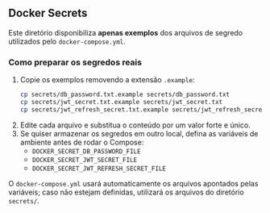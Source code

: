 ## Docker Secrets

Este diretório disponibiliza **apenas exemplos** dos arquivos de segredo utilizados pelo `docker-compose.yml`.

### Como preparar os segredos reais

1. Copie os exemplos removendo a extensão `.example`:
   ```bash
   cp secrets/db_password.txt.example secrets/db_password.txt
   cp secrets/jwt_secret.txt.example secrets/jwt_secret.txt
   cp secrets/jwt_refresh_secret.txt.example secrets/jwt_refresh_secret.txt
   ```
2. Edite cada arquivo e substitua o conteúdo por um valor forte e único.
3. Se quiser armazenar os segredos em outro local, defina as variáveis de ambiente antes de rodar o Compose:
   - `DOCKER_SECRET_DB_PASSWORD_FILE`
   - `DOCKER_SECRET_JWT_SECRET_FILE`
   - `DOCKER_SECRET_JWT_REFRESH_SECRET_FILE`

O `docker-compose.yml` usará automaticamente os arquivos apontados pelas variáveis; caso não estejam definidas, utilizará os arquivos do diretório `secrets/`.
